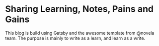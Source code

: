 # Sharing Learning, Notes, Pains and Gains

This blog is build using Gatsby and the awesome template from @novela team. The purpose is mainly to write as a learn, and 
learn as a write. 